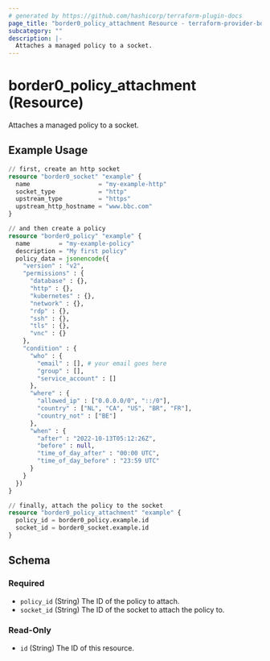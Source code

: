 ```yaml
---
# generated by https://github.com/hashicorp/terraform-plugin-docs
page_title: "border0_policy_attachment Resource - terraform-provider-border0"
subcategory: ""
description: |-
  Attaches a managed policy to a socket.
---
```


# border0_policy_attachment (Resource)

Attaches a managed policy to a socket.

## Example Usage

```terraform
// first, create an http socket
resource "border0_socket" "example" {
  name                   = "my-example-http"
  socket_type            = "http"
  upstream_type          = "https"
  upstream_http_hostname = "www.bbc.com"
}

// and then create a policy
resource "border0_policy" "example" {
  name        = "my-example-policy"
  description = "My first policy"
  policy_data = jsonencode({
    "version" : "v2",
    "permissions" : {
      "database" : {},
      "http" : {},
      "kubernetes" : {},
      "network" : {},
      "rdp" : {},
      "ssh" : {},
      "tls" : {},
      "vnc" : {}
    },
    "condition" : {
      "who" : {
        "email" : [], # your email goes here
        "group" : [],
        "service_account" : []
      },
      "where" : {
        "allowed_ip" : ["0.0.0.0/0", "::/0"],
        "country" : ["NL", "CA", "US", "BR", "FR"],
        "country_not" : ["BE"]
      },
      "when" : {
        "after" : "2022-10-13T05:12:26Z",
        "before" : null,
        "time_of_day_after" : "00:00 UTC",
        "time_of_day_before" : "23:59 UTC"
      }
    }
  })
}

// finally, attach the policy to the socket
resource "border0_policy_attachment" "example" {
  policy_id = border0_policy.example.id
  socket_id = border0_socket.example.id
}
```

<!-- schema generated by tfplugindocs -->
## Schema

### Required

- `policy_id` (String) The ID of the policy to attach.
- `socket_id` (String) The ID of the socket to attach the policy to.

### Read-Only

- `id` (String) The ID of this resource.
